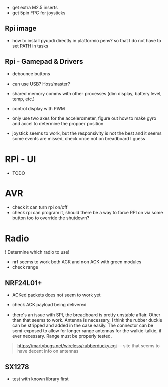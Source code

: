 
- get extra M2.5 inserts
- get 5pin FPC for joysticks

## Rpi image 

- how to install pyupdi directly in platformio penv? so that I do not have to set PATH in tasks

## Rpi - Gamepad & Drivers

- debounce buttons
- can use USB? Host/master?
- shared memory comms with other processes (dim display, battery level, temp, etc.)
- control display with PWM

- only use two axes for the accelerometer, figure out how to make gyro and accel to determine the propoer position

- joystick seems to work, but the responsivity is not the best and it seems some events are missed, check once not on breadboard I guess

# RPi - UI

- TODO

# AVR 

- check it can turn rpi on/off
- check rpi can program it, should there be a way to force RPI on via some button too to override the shutdown? 

# Radio

! Determine which radio to use!

- nrf seems to work both ACK and non ACK with green modules
- check range

## NRF24L01+

- ACKed packets does not seem to work yet

- check ACK payload being delivered

- there's an issue with SPI, the breadboard is pretty unstable affair. Other than that seems to work. Antenna is necessary. I think the rubber duckie can be stripped and added in the case easily. The connector can be semi-exposed to allow for longer range antennas for the walkie-talkie, if ever necessary. Range must be properly tested. 

> https://martybugs.net/wireless/rubberducky.cgi -- site that seems to have decent info on antennas

## SX1278

- test with known library first
